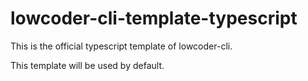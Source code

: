 # lowcoder-cli-template-typescript

This is the official typescript template of lowcoder-cli.

This template will be used by default.
